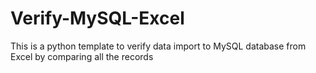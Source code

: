 # Verify-MySQL-Excel
This is a python template to verify data import to MySQL database from Excel by comparing all the records
